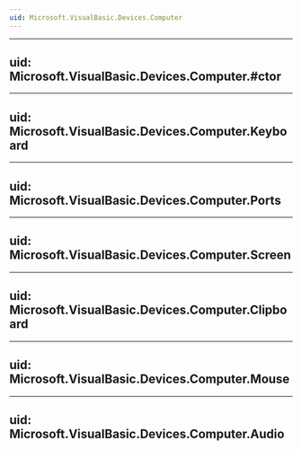 ```yaml
---
uid: Microsoft.VisualBasic.Devices.Computer
---
```


---
uid: Microsoft.VisualBasic.Devices.Computer.#ctor
---

---
uid: Microsoft.VisualBasic.Devices.Computer.Keyboard
---

---
uid: Microsoft.VisualBasic.Devices.Computer.Ports
---

---
uid: Microsoft.VisualBasic.Devices.Computer.Screen
---

---
uid: Microsoft.VisualBasic.Devices.Computer.Clipboard
---

---
uid: Microsoft.VisualBasic.Devices.Computer.Mouse
---

---
uid: Microsoft.VisualBasic.Devices.Computer.Audio
---
